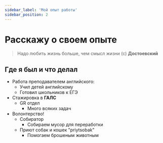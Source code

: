 ```yaml
---
sidebar_label: 'Мой опыт работы'
sidebar_position: 2
---
```


# Расскажу о своем опыте

> Надо любить жизнь больше, чем смысл жизни (с) **Достоевский**

## Где я был и что делал

+ Работа преподавателем английского:
  + Учил детей английскому
  + Готовил школьников к ЕГЭ 
+ Стажировка в **ГАЛС**
  + GR отдел 
    - Много всяких задач
+ Волонтерство! 
  + Собиратор 
    - Собираем мусор для переработки
  + Приют собак и кошек "priytsobak"
    - Помогаем брошеным животным

